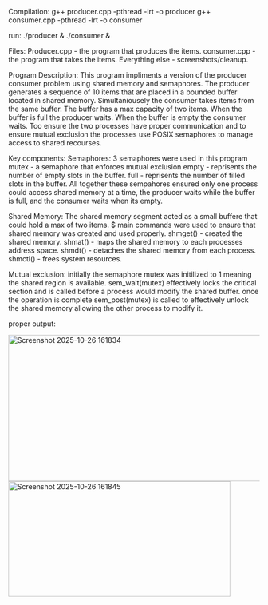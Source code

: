 Compilation: 
g++ producer.cpp -pthread -lrt -o producer
g++ consumer.cpp -pthread -lrt -o consumer

run:
./producer & ./consumer &

Files: Producer.cpp - the program that produces the items. consumer.cpp - the program that takes the items. Everything else - screenshots/cleanup.

Program Description:
This program impliments a version of the producer consumer problem using shared memory and semaphores. The producer generates a sequence of 10 items that are placed in a bounded buffer located in shared memory. Simultaniousely the consumer takes items from the same buffer. The buffer has a max capacity of two items. When the buffer is full the producer waits. When the buffer is empty the consumer waits. Too ensure the two processes have proper communication and to ensure mutual exclusion the processes use POSIX semaphores to manage access to shared recourses.

Key components: 
Semaphores: 3 semaphores were used in this program
mutex - a semaphore that enforces mutual exclusion
empty - reprisents the number of empty slots in the buffer.
full - reprisents the number of filled slots in the buffer.
All together these sempahores ensured only one process could access shared memory at a time, the producer waits while the buffer is full, and the consumer waits when its empty.

Shared Memory:
The shared memory segment acted as a small buffere that could hold a max of two items. $ main commands were used to ensure that shared memory was created and used properly.
shmget() - created the shared memory.
shmat() - maps the shared memory to each processes address space.
shmdt() - detaches the shared memory from each process.
shmctl() - frees system resources.

Mutual exclusion:
initially the semaphore mutex was initilized to 1 meaning the shared region is available.
sem_wait(mutex) effectively locks the critical section and is called before a process would modify the shared buffer.
once the operation is complete sem_post(mutex) is called to effectively unlock the shared memory allowing the other process to modify it.

proper output:

<img width="534" height="293" alt="Screenshot 2025-10-26 161834" src="https://github.com/user-attachments/assets/0a68a509-f0ee-4fda-a768-62b1c9b3d88e" />
<img width="445" height="231" alt="Screenshot 2025-10-26 161845" src="https://github.com/user-attachments/assets/6e65b1dd-222c-423f-acac-15c8ebeaf5c9" />
